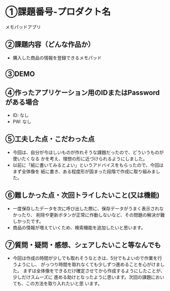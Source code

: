 # ①課題番号-プロダクト名

メモパッドアプリ

## ②課題内容（どんな作品か）

- 購入した商品の情報を登録できるメモパッド

## ③DEMO



## ④作ったアプリケーション用のIDまたはPasswordがある場合

- ID: なし
- PW: なし

## ⑤工夫した点・こだわった点

- 今回は、自分が今ほしいものが作れそうな課題だったので、どういうものが使いたくなる
  かを考え、理想の形に近づけられるようにしました。
- 以前に「紙に書いてみるとよい」というアドバイスをもらったので、今回はまず全体像を
  紙に書き、ある程度形が固まった段階で作成に取り組みました。

## ⑥難しかった点・次回トライしたいこと(又は機能)

- 一度保存したデータを次に呼び出した際に、保存データがうまく表示されなかったり、
  削除や更新ボタンが正常に作動しないなど、その問題の解決が難しかったです。
- 商品の情報が増えていくため、検索機能を追加したいと思います。

## ⑦質問・疑問・感想、シェアしたいこと等なんでも

- 今回は作成の時間が少しでも取れそうなときは、5分でもよいので作業を行うようにし、
  がっつり時間を取れなくても少しずつ進めることを心がけました。
  まずは全体像をできるだけ確定させてから作成するようにしたことが、少しだけスムーズに
  進める助けとなったように思います。次回の課題においても、この方法を取り入れたいと思
  います。
